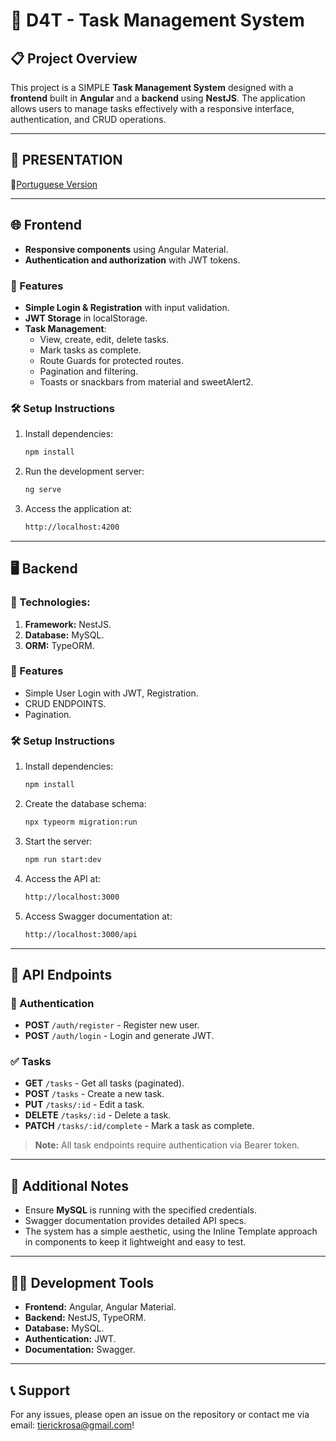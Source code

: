 # 🚀 D4T - Task Management System

## 📋 Project Overview

This project is a SIMPLE **Task Management System** designed with a **frontend** built in **Angular** and a **backend** using **NestJS**. The application allows users to manage tasks effectively with a responsive interface, authentication, and CRUD operations.

---

## 👀 PRESENTATION
📌[Portuguese Version](https://youtu.be/PYJ2_EupL84)

---
## 🌐 Frontend

- **Responsive components** using Angular Material.
- **Authentication and authorization** with JWT tokens.

### 🔧 Features
- **Simple Login & Registration** with input validation.
- **JWT Storage** in localStorage.
- **Task Management**:
  - View, create, edit, delete tasks.
  - Mark tasks as complete.
  - Route Guards for protected routes.
  - Pagination and filtering.
  - Toasts or snackbars from material and sweetAlert2.

### 🛠️ Setup Instructions
1. Install dependencies:
   ```bash
   npm install
   ```
2. Run the development server:
   ```bash
   ng serve
   ```
3. Access the application at:
   ```bash
   http://localhost:4200
   ```

---

## 🖥️ Backend

### 📜 Technologies:
1. **Framework:** NestJS.
2. **Database:** MySQL.
3. **ORM:** TypeORM.

### 🔧 Features
  - Simple User Login with JWT, Registration.
  - CRUD ENDPOINTS.
  - Pagination.

### 🛠️ Setup Instructions
1. Install dependencies:
   ```bash
   npm install
   ```
2. Create the database schema:
   ```bash
   npx typeorm migration:run
   ```
3. Start the server:
   ```bash
   npm run start:dev
   ```
4. Access the API at:
   ```bash
   http://localhost:3000
   ```
5. Access Swagger documentation at:
   ```bash
   http://localhost:3000/api
   ```

---

## 🔗 API Endpoints

### 🔐 Authentication
- **POST** `/auth/register` - Register new user.
- **POST** `/auth/login` - Login and generate JWT.

### ✅ Tasks
- **GET** `/tasks` - Get all tasks (paginated).
- **POST** `/tasks` - Create a new task.
- **PUT** `/tasks/:id` - Edit a task.
- **DELETE** `/tasks/:id` - Delete a task.
- **PATCH** `/tasks/:id/complete` - Mark a task as complete.

> **Note:** All task endpoints require authentication via Bearer token.

---

## 📖 Additional Notes
- Ensure **MySQL** is running with the specified credentials.
- Swagger documentation provides detailed API specs.
- The system has a simple aesthetic, using the Inline Template approach in components to keep it lightweight and easy to test.

---

## 🧑‍💻 Development Tools
- **Frontend:** Angular, Angular Material.
- **Backend:** NestJS, TypeORM.
- **Database:** MySQL.
- **Authentication:** JWT.
- **Documentation:** Swagger.

---

## 📞 Support
For any issues, please open an issue on the repository or contact me via email: tierickrosa@gmail.com!
